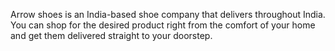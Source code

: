 Arrow shoes is an India-based shoe company that delivers throughout India. You can shop for the desired product right from the comfort of your home and get them delivered straight to your doorstep.
